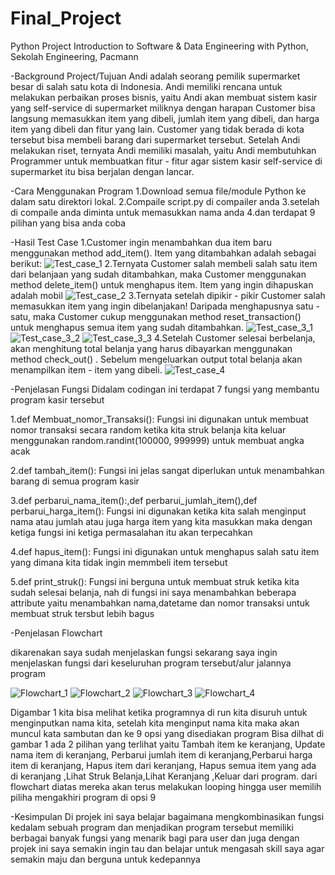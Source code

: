 # Final_Project
Python Project 
Introduction to Software & Data Engineering with Python, Sekolah Engineering, Pacmann

-Background Project/Tujuan
Andi adalah seorang pemilik supermarket besar di salah satu kota di Indonesia. Andi memiliki rencana untuk melakukan perbaikan proses bisnis, yaitu Andi akan membuat sistem kasir yang self-service di supermarket miliknya dengan harapan 
Customer bisa langsung memasukkan item yang dibeli, jumlah item yang dibeli, dan harga item yang dibeli dan fitur yang lain.
Customer yang tidak berada di kota tersebut bisa membeli barang dari supermarket tersebut. 
Setelah Andi melakukan riset, ternyata Andi memiliki masalah, yaitu Andi membutuhkan Programmer untuk membuatkan fitur - fitur agar sistem kasir self-service di supermarket itu bisa berjalan dengan lancar.

-Cara Menggunakan Program
1.Download semua file/module Python ke dalam satu direktori lokal.
2.Compaile script.py di compailer anda
3.setelah di compaile anda diminta untuk memasukkan nama anda
4.dan terdapat 9 pilihan yang bisa anda coba


-Hasil Test Case
1.Customer ingin menambahkan dua item baru menggunakan method add_item(). Item yang ditambahkan adalah sebagai berikut:
![Test_case_1](Test_case_1.png)
2.Ternyata Customer salah membeli salah satu item dari belanjaan yang sudah ditambahkan, maka Customer menggunakan method delete_item() untuk menghapus item. Item yang ingin dihapuskan adalah mobil
![Test_case_2](Test_case2.png)
3.Ternyata setelah dipikir - pikir Customer salah memasukkan item yang ingin dibelanjakan! Daripada menghapusnya satu - satu, maka Customer cukup menggunakan method reset_transaction() untuk menghapus semua item yang sudah ditambahkan.
![Test_case_3_1](Test_case3_1.png)
![Test_case_3_2](Test_case_3_2.png)
![Test_case_3_3](Test_case_3_3.png)
4.Setelah Customer selesai berbelanja, akan menghitung total belanja yang harus dibayarkan menggunakan method check_out() . Sebelum mengeluarkan output total belanja akan menampilkan item - item yang dibeli.
![Test_case_4](Test_case_4.png)

-Penjelasan Fungsi
Didalam codingan ini terdapat 7 fungsi yang membantu program kasir tersebut

1.def Membuat_nomor_Transaksi():
Fungsi ini digunakan untuk membuat nomor transaksi secara random ketika kita struk belanja kita keluar menggunakan random.randint(100000, 999999) untuk membuat angka acak

2.def tambah_item():
Fungsi ini jelas sangat diperlukan untuk menambahkan barang di semua program kasir

3.def perbarui_nama_item():,def perbarui_jumlah_item(),def perbarui_harga_item():
Fungsi ini digunakan ketika kita salah menginput nama atau jumlah atau juga harga item yang kita masukkan maka dengan ketiga fungsi ini ketiga permasalahan itu akan terpecahkan

4.def hapus_item():
Fungsi ini digunakan untuk menghapus salah satu item yang dimana kita tidak ingin memmbeli item tersebut 

5.def print_struk():
Fungsi ini berguna untuk membuat struk ketika kita sudah selesai belanja, nah di fungsi ini saya menambahkan beberapa attribute yaitu menambahkan nama,datetame dan nomor transaksi untuk membuat struk tersbut
lebih bagus


-Penjelasan Flowchart

dikarenakan saya sudah menjelaskan fungsi sekarang saya ingin menjelaskan fungsi dari keseluruhan program tersebut/alur jalannya program

![Flowchart_1](flow1.png)
![Flowchart_2](flow2.png)
![Flowchart_3](flow3.png)
![Flowchart_4](flow4.png)

Digambar 1 kita bisa melihat ketika programnya di run kita disuruh untuk menginputkan nama kita, setelah kita menginput nama kita maka akan muncul kata sambutan dan ke 9 opsi yang disediakan program
Bisa dilhat di gambar 1 ada 2 pilihan yang terlihat yaitu Tambah item ke keranjang, Update nama item di keranjang, Perbarui jumlah item di keranjang,Perbarui harga item di keranjang, Hapus item dari keranjang, Hapus semua item yang ada di keranjang ,Lihat Struk Belanja,Lihat Keranjang ,Keluar dari program. 
dari flowchart diatas mereka akan terus melakukan looping hingga user memilih piliha mengakhiri program di opsi 9

-Kesimpulan
Di projek ini saya belajar bagaimana mengkombinasikan fungsi kedalam sebuah program dan menjadikan program tersebut memiliki berbagai banyak fungsi yang menarik bagi para user
dan juga dengan projek ini saya semakin ingin tau dan belajar untuk mengasah skill saya agar semakin maju dan berguna untuk kedepannya